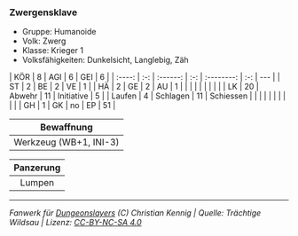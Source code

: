 ### Zwergensklave

- Gruppe: Humanoide
- Volk: Zwerg
- Klasse: Krieger 1
- Volksfähigkeiten: Dunkelsicht, Langlebig, Zäh

|  KÖR   |  8  |   AGI    |  6  |    GEI     |  6  |
| :----: | :-: | :------: | :-: | :--------: | :-: | --- |
|   ST   |  2  |    BE    |  2  |     VE     |  1  |
|   HÄ   |  2  |    GE    |  2  |     AU     |  1  |
|        |     |          |     |            |     |     |
|   LK   | 20  |  Abwehr  | 11  | Initiative |  5  |
| Laufen |  4  | Schlagen | 11  | Schiessen  |     |
|        |     |          |     |            |     |     |
|   GH   |  1  |    GK    | no  |     EP     | 51  |

|       Bewaffnung       |
| :--------------------: |
| Werkzeug (WB+1, INI-3) |

| Panzerung |
| :-------: |
|  Lumpen   |

---

_Fanwerk für [Dungeonslayers](https://www.dungeonslayers.net/) (C) Christian Kennig | Quelle: Trächtige Wildsau | Lizenz: [CC-BY-NC-SA 4.0](https://creativecommons.org/licenses/by-nc-sa/4.0/deed.de)_
